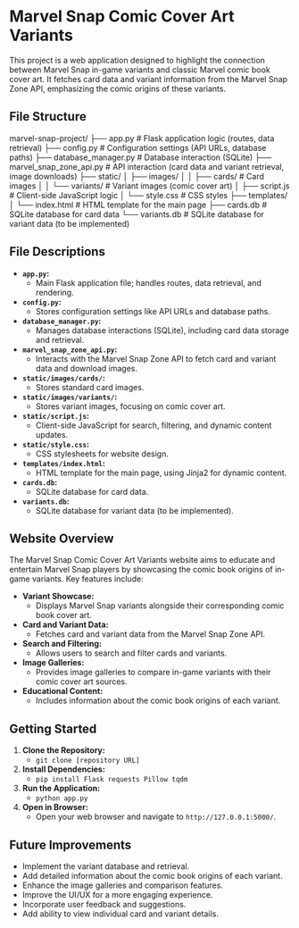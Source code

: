 # Marvel Snap Comic Cover Art Variants

This project is a web application designed to highlight the connection between Marvel Snap in-game variants and classic Marvel comic book cover art. It fetches card data and variant information from the Marvel Snap Zone API, emphasizing the comic origins of these variants.

## File Structure

marvel-snap-project/
├── app.py              # Flask application logic (routes, data retrieval)
├── config.py           # Configuration settings (API URLs, database paths)
├── database_manager.py # Database interaction (SQLite)
├── marvel_snap_zone_api.py # API interaction (card data and variant retrieval, image downloads)
├── static/
│   ├── images/
│   │   ├── cards/       # Card images
│   │   └── variants/    # Variant images (comic cover art)
│   ├── script.js        # Client-side JavaScript logic
│   └── style.css         # CSS styles
├── templates/
│   └── index.html      # HTML template for the main page
├── cards.db            # SQLite database for card data
└── variants.db         # SQLite database for variant data (to be implemented)

## File Descriptions

* **`app.py`:**
    * Main Flask application file; handles routes, data retrieval, and rendering.
* **`config.py`:**
    * Stores configuration settings like API URLs and database paths.
* **`database_manager.py`:**
    * Manages database interactions (SQLite), including card data storage and retrieval.
* **`marvel_snap_zone_api.py`:**
    * Interacts with the Marvel Snap Zone API to fetch card and variant data and download images.
* **`static/images/cards/`:**
    * Stores standard card images.
* **`static/images/variants/`:**
    * Stores variant images, focusing on comic cover art.
* **`static/script.js`:**
    * Client-side JavaScript for search, filtering, and dynamic content updates.
* **`static/style.css`:**
    * CSS stylesheets for website design.
* **`templates/index.html`:**
    * HTML template for the main page, using Jinja2 for dynamic content.
* **`cards.db`:**
    * SQLite database for card data.
* **`variants.db`:**
    * SQLite database for variant data (to be implemented).

## Website Overview

The Marvel Snap Comic Cover Art Variants website aims to educate and entertain Marvel Snap players by showcasing the comic book origins of in-game variants. Key features include:

* **Variant Showcase:**
    * Displays Marvel Snap variants alongside their corresponding comic book cover art.
* **Card and Variant Data:**
    * Fetches card and variant data from the Marvel Snap Zone API.
* **Search and Filtering:**
    * Allows users to search and filter cards and variants.
* **Image Galleries:**
    * Provides image galleries to compare in-game variants with their comic cover art sources.
* **Educational Content:**
    * Includes information about the comic book origins of each variant.

## Getting Started

1.  **Clone the Repository:**
    * `git clone [repository URL]`
2.  **Install Dependencies:**
    * `pip install Flask requests Pillow tqdm`
3.  **Run the Application:**
    * `python app.py`
4.  **Open in Browser:**
    * Open your web browser and navigate to `http://127.0.0.1:5000/`.

## Future Improvements

* Implement the variant database and retrieval.
* Add detailed information about the comic book origins of each variant.
* Enhance the image galleries and comparison features.
* Improve the UI/UX for a more engaging experience.
* Incorporate user feedback and suggestions.
* Add ability to view individual card and variant details.